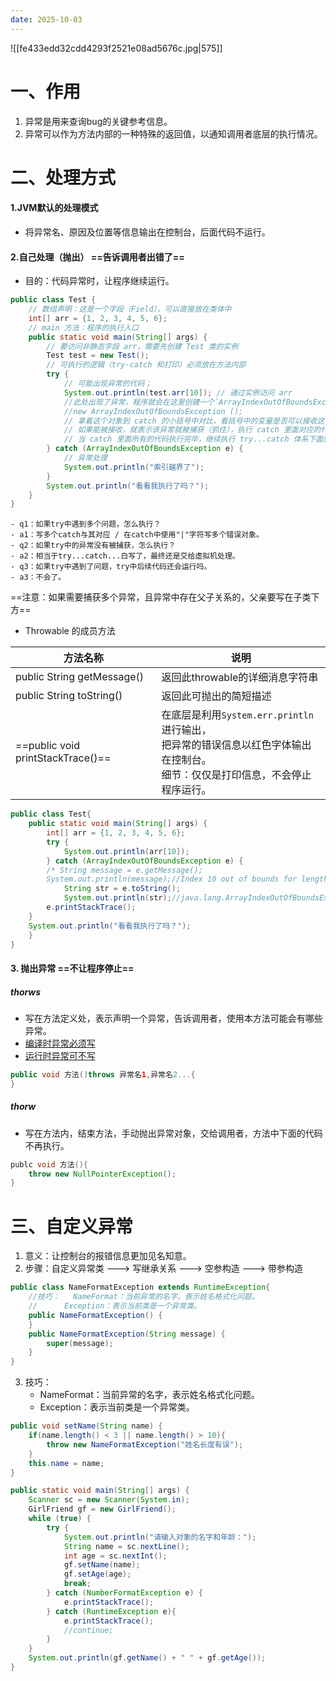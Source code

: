 ```yaml
---
date: 2025-10-03
---
```



![[fe433edd32cdd4293f2521e08ad5676c.jpg|575]]
# 一、作用
1. 异常是用来查询bug的关键参考信息。
2. 异常可以作为方法内部的一种特殊的返回值，以通知调用者底层的执行情况。

# 二、处理方式
#### 1.JVM默认的处理模式
- 将异常名、原因及位置等信息输出在控制台，后面代码不运行。
#### 2.自己处理（抛出）    ==告诉调用者出错了==
- 目的：代码异常时，让程序继续运行。
```java  
public class Test {
    // 数组声明：这是一个字段（Field），可以直接放在类体中
    int[] arr = {1, 2, 3, 4, 5, 6};
    // main 方法：程序的执行入口
    public static void main(String[] args) {
        // 要访问非静态字段 arr，需要先创建 Test 类的实例
        Test test = new Test();
        // 可执行的逻辑（try-catch 和打印）必须放在方法内部
        try {  
            // 可能出现异常的代码；  
            System.out.println(test.arr[10]); // 通过实例访问 arr  
            //此处出现了异常，程序就会在这里创建一个`ArrayIndexOutOfBoundsException`对象
			//new ArrayIndexOutOfBoundsException ();
			// 拿着这个对象到 catch 的小括号中对比，看括号中的变量是否可以接收这个对象
			// 如果能被接收，就表示该异常就被捕获（抓住），执行 catch 里面对应的代码
			// 当 catch 里面所有的代码执行完毕，继续执行 try...catch 体系下面的其他代码
        } catch (ArrayIndexOutOfBoundsException e) {  
            // 异常处理  
            System.out.println("索引越界了");  
        }  
        System.out.println("看看我执行了吗？"); 
    } 
}
```

```
- q1：如果try中遇到多个问题，怎么执行？
- a1：写多个catch与其对应 / 在catch中使用"|"字符写多个错误对象。
- q2：如果try中的异常没有被捕获，怎么执行？
- a2：相当于try...catch...白写了，最终还是交给虚拟机处理。
- q3：如果try中遇到了问题，try中后续代码还会运行吗。
- a3：不会了。
```


==注意：如果需要捕获多个异常，且异常中存在父子关系的，父亲要写在子类下方==

- Throwable 的成员方法

| 方法名称                              | 说明                                                                              |
| --------------------------------- | ------------------------------------------------------------------------------- |
| public String getMessage()        | 返回此throwable的详细消息字符串                                                            |
| public String toString()          | 返回此可抛出的简短描述                                                                     |
| ==public void printStackTrace()== | 在底层是利用`System.err.println`进行输出，<br>把异常的错误信息以红色字体输出在控制台。<br>细节：仅仅是打印信息，不会停止程序运行。 |
```java
public class Test{
	public static void main(String[] args) {
		int[] arr = {1, 2, 3, 4, 5, 6}; 
		try { 
			System.out.println(arr[10]); 
		} catch (ArrayIndexOutOfBoundsException e) { 
		/* String message = e.getMessage(); 
		System.out.println(message);//Index 10 out of bounds for length 6*/ 
			String str = e.toString();
			System.out.println(str);//java.lang.ArrayIndexOutOfBoundsException:  Index 10 out of bounds for length 6 
		e.printStackTrace(); 
	} 
	System.out.println("看看我执行了吗？");
	}
}
```

#### 3. 抛出异常    ==不让程序停止==
##### thorws
- 写在方法定义处，表示声明一个异常，告诉调用者，使用本方法可能会有哪些异常。
- <u>编译时异常必须写</u>
- <u>运行时异常可不写</u>
```java
public void 方法()throws 异常名1,异常名2...{
}
```
##### thorw
- 写在方法内，结束方法，手动抛出异常对象，交给调用者，方法中下面的代码不再执行。
```java
publc void 方法(){
	throw new NullPointerException();
}
```


# 三、自定义异常
1. 意义：让控制台的报错信息更加见名知意。
2. 步骤：自定义异常类 ---> 写继承关系 ---> 空参构造 ---> 带参构造
```java
public class NameFormatException extends RuntimeException{  
    //技巧：   NameFormat：当前异常的名字，表示姓名格式化问题。  
    //      Exception：表示当前类是一个异常类。  
    public NameFormatException() {  
    }  
    public NameFormatException(String message) {  
        super(message);  
    }  
}
```
3. 技巧：
	- NameFormat：当前异常的名字，表示姓名格式化问题。
	- Exception：表示当前类是一个异常类。
```java
public void setName(String name) {  
    if(name.length() < 3 || name.length() > 10){  
        throw new NameFormatException("姓名长度有误");  
    }  
    this.name = name;  
}
```

```java
public static void main(String[] args) {  
    Scanner sc = new Scanner(System.in);  
    GirlFriend gf = new GirlFriend();  
    while (true) {  
        try {  
            System.out.println("请输入对象的名字和年龄：");  
            String name = sc.nextLine();  
            int age = sc.nextInt();  
            gf.setName(name);  
            gf.setAge(age);  
            break;  
        } catch (NumberFormatException e) {  
            e.printStackTrace();  
        } catch (RuntimeException e){  
            e.printStackTrace();  
            //continue;  
        }  
    }  
    System.out.println(gf.getName() + " " + gf.getAge());  
}
```

